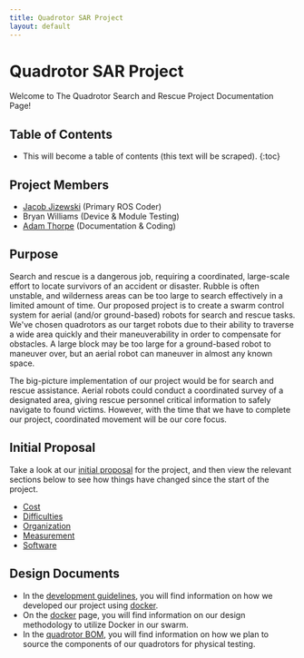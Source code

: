 ```yaml
---
title: Quadrotor SAR Project
layout: default
---
```


# Quadrotor SAR Project

Welcome to The Quadrotor Search and Rescue Project Documentation Page!

## Table of Contents

* This will become a table of contents (this text will be scraped).
{:toc}

## Project Members

- [Jacob Jizewski](https://github.com/jacoblizewski) (Primary ROS Coder)
- Bryan Williams (Device & Module Testing)
- [Adam Thorpe](https://github.com/ajthor) (Documentation & Coding)

## Purpose

Search and rescue is a dangerous job, requiring a coordinated, large-scale effort to locate survivors of an accident or disaster. Rubble is often unstable, and wilderness areas can be too large to search effectively in a limited amount of time. Our proposed project is to create a swarm control system for aerial (and/or ground-based) robots for search and rescue tasks. We've chosen quadrotors as our target robots due to their ability to traverse a wide area quickly and their maneuverability in order to compensate for obstacles. A large block may be too large for a ground-based robot to maneuver over, but an aerial robot can maneuver in almost any known space.

The big-picture implementation of our project would be for search and rescue assistance. Aerial robots could conduct a coordinated survey of a designated area, giving rescue personnel critical information to safely navigate to found victims. However, with the time that we have to complete our project, coordinated movement will be our core focus.

## Initial Proposal

Take a look at our [initial proposal](https://ece595project.github.io/quadrotor/Initial-Proposal) for the project, and then view the relevant sections below to see how things have changed since the start of the project.

- [Cost](https://ece595project.github.io/quadrotor/Cost)
- [Difficulties](https://ece595project.github.io/quadrotor/Difficulties)
- [Organization](https://ece595project.github.io/quadrotor/Organization)
- [Measurement](https://ece595project.github.io/quadrotor/Measurement)
- [Software](https://ece595project.github.io/quadrotor/Software)

## Design Documents

- In the [development guidelines](https://ece595project.github.io/quadrotor/Development), you will find information on how we developed our project using [docker](https://ece595project.github.io/quadrotor/Docker).
- On the [docker](https://ece595project.github.io/quadrotor/Docker) page, you will find information on our design methodology to utilize Docker in our swarm.
- In the [quadrotor BOM](https://ece595project.github.io/quadrotor/Quadrotor-BOM), you will find information on how we plan to source the components of our quadrotors for physical testing.
